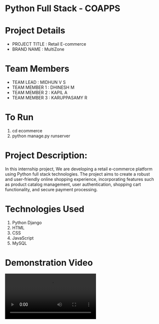 # Python Full Stack - COAPPS

# Project Details
- PROJECT TITLE      : Retail E-commerce
- BRAND NAME         : MultiZone

# Team Members
- TEAM LEAD          : MIDHUN V S         
- TEAM MEMBER 1      : DHINESH M
- TEAM MEMBER 2      : KAPIL A 
- TEAM MEMBER 3      : KARUPPASAMY R

# To Run
1. cd ecommerce
2. python manage.py runserver

# Project Description: 
In this internship project, We are developing a retail e-commerce platform using Python full stack technologies. The project aims to create a robust and user-friendly online shopping experience, incorporating features such as product catalog management, user authentication, shopping cart functionality, and secure payment processing. 

# Technologies Used
1. Python Django
2. HTML
3. CSS
4. JavaScript
5. MySQL

# Demonstration Video
<video src='./DemoVideo.mp4'/>
